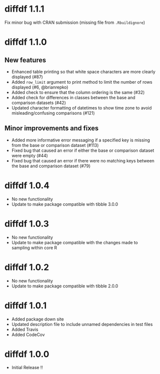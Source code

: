 

# diffdf 1.1.1

Fix minor bug with CRAN submission (missing file from `.Rbuildignore`)


# diffdf 1.1.0

## New features

- Enhanced table printing so that white space characters are more clearly displayed (#87)
- Added `row_limit` argument to print method to limit the number of rows displayed (#6, @brianrepko)
- Added check to ensure that the column ordering is the same (#32)
- Added check for differences in classes between the base and comparison datasets (#42)
- Updated character formatting of datetimes to show time zone to avoid misleading/confusing comparisons (#121)

## Minor improvements and fixes

- Added more informative error messaging if a specified key is missing from the base or comparison dataset (#113)
- Fixed bug that caused an error if either the base or comparison dataset were empty (#44)
- Fixed bug that caused an error if there were no matching keys between the base and comparison dataset (#79)


# diffdf 1.0.4

- No new functionality
- Update to make package compatible with tibble 3.0.0

# diffdf 1.0.3

- No new functionality
- Update to make package compatible with the changes made to sampling within core R

# diffdf 1.0.2

- No new functionality
- Update to make package compatible with tibble 2.0.0

# diffdf 1.0.1

- Added package down site  
- Updated description file to include unnamed dependencies in test files
- Added Travis 
- Added CodeCov

# diffdf 1.0.0 

- Initial Release !!